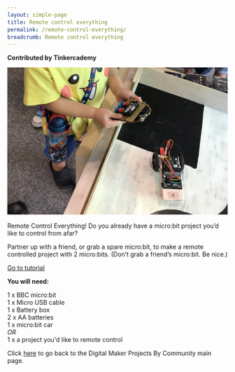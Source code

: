 ```yaml
---
layout: simple-page
title: Remote control everything
permalink: /remote-control-everything/
breadcrumb: Remote control everything
---
```

**Contributed by Tinkercademy**

![1](/images/in-schools/digital-maker/projects/smart-home/remote-control-everything.jpg)

Remote Control Everything! Do you already have a micro:bit project you’d like to control from afar?<br>

Partner up with a friend, or grab a spare micro:bit, to make a remote controlled project with 2 micro:bits. (Don’t grab a friend’s micro:bit. Be nice.)<br>


<a href="https://tinkercademy.com/tutorials/remote-control-everything/" target="_blank">Go to tutorial</a> 

**You will need:**<br>


1 x BBC micro:bit<br>
1 x Micro USB cable<br>
1 x Battery box<br>
2 x AA batteries<br>
1 x micro:bit car<br>
*OR*<br>
1 x a project you'd like to remote control<br>

Click [here](/in-schools/digital-maker/projects/) to go back to the Digital Maker Projects By Community main page.
